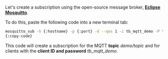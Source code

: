Let's create a subscription using the open-source message broker, <a href='https://mosquitto.org/download' target="_blank">**Eclipse Mosquitto**</a>.

To do this, paste the following code into a new terminal tab:

```bash
mosquitto_sub -h {:hostname} -p {:port} -d --qos 1 -i tb_mqtt_demo -P tb_mqtt_demo -t demo/topic -k 60 -x 120 -V mqttv5
{:copy-code}
```

This code will create a subscription for the MQTT **topic** <i>demo/topic</i> and for clients with the **client ID and password** <i>tb_mqtt_demo</i>.
